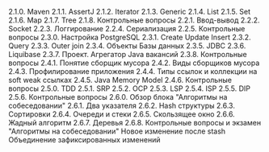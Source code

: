 2.1.0. Maven
2.1.1. AssertJ
2.1.2. Iterator
2.1.3. Generic
2.1.4. List
2.1.5. Set
2.1.6. Map
2.1.7. Tree
2.1.8. Контрольные вопросы
2.2.1. Ввод-вывод
2.2.2. Socket
2.2.3. Логгирование
2.2.4. Сериализация
2.2.5. Контрольные вопросы
2.3.0. Настройка PostgreSQL
2.3.1. Create Update Insert
2.3.2. Query
2.3.3. Outer join
2.3.4. Объекты Базы данных
2.3.5. JDBC
2.3.6. Liquibase
2.3.7. Проект. Агрегатор Java вакансий
2.3.8. Контрольные вопросы
2.4.1. Понятие сборщик мусора
2.4.2. Виды сборщиков мусора
2.4.3. Профилирование приложения
2.4.4. Типы ссылок и коллекции на soft weak ссылках
2.4.5. Java Memory Model
2.4.6. Контрольные вопросы
2.5.0. TDD
2.5.1. SRP
2.5.2. OCP
2.5.3. LSP
2.5.4. ISP
2.5.5. DIP
2.5.6. Контрольные вопросы
2.6.0. Обзор блока "Алгоритмы на собеседовании"
2.6.1. Два указателя
2.6.2. Hash структуры
2.6.3. Сортировки
2.6.4. Очереди и стеки
2.6.5. Скользящее окно
2.6.6. Жадный алгоритм
2.6.7. Деревья
2.6.8. Контрольные вопросы и экзамен "Алгоритмы на собеседовании"
Новое изменение после stash
Объединение зафиксированных изменений